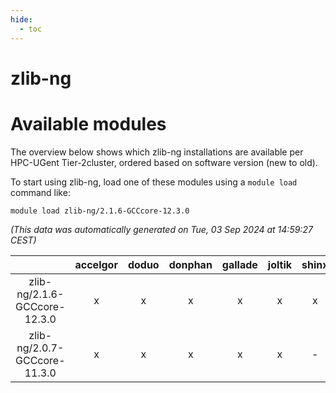```yaml
---
hide:
  - toc
---
```


zlib-ng
=======

# Available modules


The overview below shows which zlib-ng installations are available per HPC-UGent Tier-2cluster, ordered based on software version (new to old).

To start using zlib-ng, load one of these modules using a `module load` command like:

```shell
module load zlib-ng/2.1.6-GCCcore-12.3.0
```

*(This data was automatically generated on Tue, 03 Sep 2024 at 14:59:27 CEST)*  

| |accelgor|doduo|donphan|gallade|joltik|shinx|skitty|
| :---: | :---: | :---: | :---: | :---: | :---: | :---: | :---: |
|zlib-ng/2.1.6-GCCcore-12.3.0|x|x|x|x|x|x|x|
|zlib-ng/2.0.7-GCCcore-11.3.0|x|x|x|x|x|-|x|
